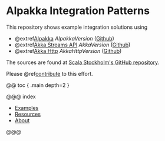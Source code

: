 # Alpakka Integration Patterns

This repository shows example integration solutions using

* @extref[Alpakka](alpakka-docs:index.html) $AlpakkaVersion$ ([Github](https://github.com/akka/alpakka))
* @extref[Akka Streams API](akka-docs:scala/stream/index.html) $AkkaVersion$ ([Github](https://github.com/akka/akka))
* @extref[Akka Http](akka-http-docs:scala.html) $AkkaHttpVersion$ ([Github](https://github.com/akka/akka-http))

The sources are found at [Scala Stockholm's GitHub repository](https://github.com/ScalaSthlm/alpakka-integration-patterns).

Please @ref[contribute](contributing.md) to this effort.

@@ toc { .main depth=2 }

@@@ index

* [Examples](examples/index.md)
* [Resources](resources.md)
* [About](about.md)

@@@
